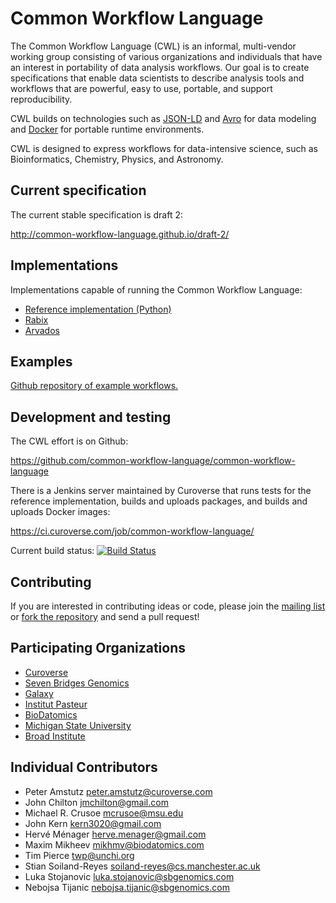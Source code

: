 Common Workflow Language
========================

The Common Workflow Language (CWL) is an informal, multi-vendor working group
consisting of various organizations and individuals that have an interest in
portability of data analysis workflows.  Our goal is to create specifications
that enable data scientists to describe analysis tools and workflows that are
powerful, easy to use, portable, and support reproducibility.

CWL builds on technologies such as [JSON-LD](http://json-ld.org) and
[Avro](https://avro.apache.org/) for data modeling and
[Docker](http://docker.com) for portable runtime environments.

CWL is designed to express workflows for data-intensive science, such as
Bioinformatics, Chemistry, Physics, and Astronomy.

## Current specification

The current stable specification is draft 2:

http://common-workflow-language.github.io/draft-2/

## Implementations

Implementations capable of running the Common Workflow Language:

* [Reference implementation (Python)](https://github.com/common-workflow-language/common-workflow-language/tree/master/reference/)
* [Rabix](https://github.com/rabix/rabix)
* [Arvados](https://arvados.org)

## Examples

[Github repository of example workflows.](https://github.com/common-workflow-language/workflows)

## Development and testing

The CWL effort is on Github:

https://github.com/common-workflow-language/common-workflow-language

There is a Jenkins server maintained by Curoverse that runs tests for the
reference implementation, builds and uploads packages, and builds and uploads
Docker images:

https://ci.curoverse.com/job/common-workflow-language/

Current build status: [![Build Status](https://ci.curoverse.com/buildStatus/icon?job=common-workflow-language)](https://ci.curoverse.com/job/common-workflow-language/)

## Contributing

If you are interested in contributing ideas or code, please join the [mailing
list](https://groups.google.com/forum/#!forum/common-workflow-language) or
[fork the repository](https://github.com/common-workflow-language/common-workflow-language)
and send a pull request!

## Participating Organizations

* [Curoverse](http://curoverse.com)
* [Seven Bridges Genomics](http://sbgenomics.com)
* [Galaxy](http://galaxyproject.org/)
* [Institut Pasteur](http://www.pasteur.fr)
* [BioDatomics](http://www.biodatomics.com/)
* [Michigan State University](http://ged.msu.edu/)
* [Broad Institute](https://www.broadinstitute.org)

## Individual Contributors

* Peter Amstutz <peter.amstutz@curoverse.com>
* John Chilton <jmchilton@gmail.com>
* Michael R. Crusoe <mcrusoe@msu.edu>
* John Kern <kern3020@gmail.com>
* Hervé Ménager <herve.menager@gmail.com>
* Maxim Mikheev <mikhmv@biodatomics.com>
* Tim Pierce <twp@unchi.org>
* Stian Soiland-Reyes <soiland-reyes@cs.manchester.ac.uk>
* Luka Stojanovic <luka.stojanovic@sbgenomics.com>
* Nebojsa Tijanic <nebojsa.tijanic@sbgenomics.com>
